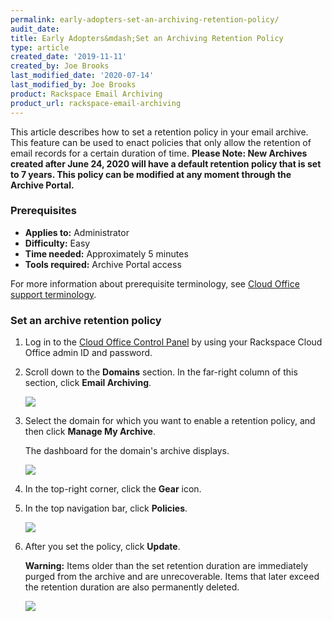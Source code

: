 ```yaml
---
permalink: early-adopters-set-an-archiving-retention-policy/
audit_date:
title: Early Adopters&mdash;Set an Archiving Retention Policy
type: article
created_date: '2019-11-11'
created_by: Joe Brooks
last_modified_date: '2020-07-14'
last_modified_by: Joe Brooks
product: Rackspace Email Archiving
product_url: rackspace-email-archiving
---
```


This article describes how to set a retention policy in your email archive. This feature can be used to enact policies that only allow the retention of email records for a certain duration of time.
**Please Note: New Archives created after June 24, 2020 will have a default retention policy that is set to 7 years. This policy can be modified at any moment through the Archive Portal.**


### Prerequisites

- **Applies to:** Administrator
- **Difficulty:** Easy
- **Time needed:** Approximately 5 minutes
- **Tools required:** Archive Portal access

For more information about prerequisite terminology, see [Cloud Office support terminology](/how-to/cloud-office-support-terminology).


### Set an archive retention policy

1. Log in to the [Cloud Office Control Panel](https://cp.rackspace.com/) by using your Rackspace Cloud Office admin ID and password.

2. Scroll down to the **Domains** section. In the far-right column of this section, click **Email Archiving**.

   <img src="{% asset_path rackspace-email-archiving/set-an-archiving-retention-policy/domains_archive.png %}" />

3. Select the domain for which you want to enable a retention policy, and then click **Manage My Archive**.

   The dashboard for the domain's archive displays.

   <img src="{% asset_path rackspace-email-archiving/set-an-archiving-retention-policy/manage_archive.png %}" />

4. In the top-right corner, click the **Gear** icon.


5. In the top navigation bar, click **Policies**.

   <img src="{% asset_path rackspace-email-archiving/set-an-archiving-retention-policy/Set-an-Archiving-Retention-Policy-1.png %}" />

6. After you set the policy, click **Update**.

    **Warning:** Items older than the set retention duration are immediately purged from the archive and are       unrecoverable. Items that later exceed the retention duration are also permanently deleted.

    <img src="{% asset_path rackspace-email-archiving/set-an-archiving-retention-policy/Set-an-Archiving-Retention-Policy-2.png %}" />
